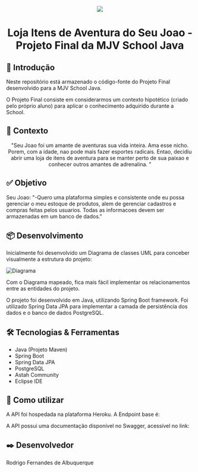 <p align="center">
  <img src="https://github.com/rodrigoflu/mjv-java-school/blob/main/aventura-itens/AventuraLogo.png"/>
</p>
<h1 align="center">Loja Itens de Aventura do Seu Joao - Projeto Final da MJV School Java</h1>

## 🐣 Introdução
Neste repositório está armazenado o código-fonte do Projeto Final desenvolvido para a MJV School Java.

O Projeto Final consiste em considerarmos um contexto hipotético (criado pelo próprio aluno) para aplicar o conhecimento adquirido durante a School. 


## 💭 Contexto 
<p align="center">"Seu Joao foi um amante de aventuras sua vida inteira. Ama esse nicho. Porem, com a idade, nao pode mais fazer esportes radicais. Entao, decidiu abrir uma loja de itens de aventura para se manter perto de sua paixao e conhecer outros amantes de adrenalina.
"</p>

## ✅ Objetivo

Seu Joao: "-Quero uma plataforma simples e consistente onde eu possa gerenciar o meu estoque de produtos, alem de gerenciar cadastros e compras feitas pelos usuarios. Todas as informacoes devem ser armazenadas em um banco de dados."

## 📦 Desenvolvimento

Inicialmente foi desenvolvido um Diagrama de classes UML para conceber visualmente a estrutura do projeto:

![Diagrama]()

Com o Diagrama mapeado, fica mais fácil implementar os relacionamentos entre as entidades do projeto. 

O projeto foi desenvolvido em Java, utilizando Spring Boot framework. Foi utilizado Spring Data JPA  para implementar a camada de persistência dos dados e o banco de dados PostgreSQL.

## 🛠️ Tecnologias & Ferramentas
- Java (Projeto Maven)
- Spring Boot
- Spring Data JPA
- PostgreSQL
- Astah Community
- Eclipse IDE

## 🚀 Como utilizar

A API foi hospedada na plataforma Heroku. A Endpoint base é: 

A API possui uma documentação disponível no Swagger, acessível no link: 

## ✒️ Desenvolvedor

Rodrigo Fernandes de Albuquerque
